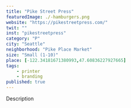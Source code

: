 ```yaml
---
title: "Pike Street Press"
featuredImage: ./-hamburgers.png
website: "https://pikestreetpress.com/"
twit: ""
inst: "pikestreetpress"
category: "P"
city: "Seattle"
neighborhood: "Pike Place Market"
size: "Small (1-10)"
place: [-122.34181671380993,47.60836227927665]
tags:
    - printer
    - branding
published: true
---
```


Description
